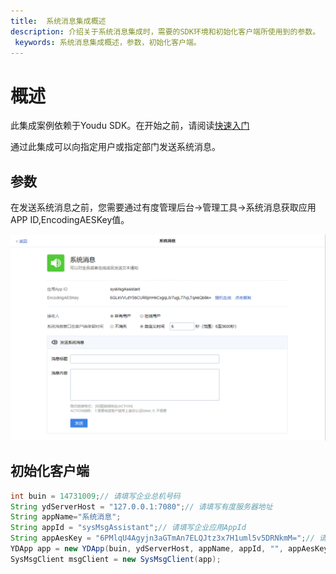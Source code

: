 ```yaml
---
title:  系统消息集成概述
description: 介绍关于系统消息集成时，需要的SDK环境和初始化客户端所使用到的参数。
 keywords: 系统消息集成概述，参数，初始化客户端。
---
```


# 概述

此集成案例依赖于Youdu SDK。在开始之前，请阅读[快速入门](https://youdu.im/api/quickstart.html)

通过此集成可以向指定用户或指定部门发送系统消息。

## 参数

在发送系统消息之前，您需要通过有度管理后台->管理工具->系统消息获取应用APP ID,EncodingAESKey值。

![b01_00003](./res/b01_00003/b01_00003_001.png)



## 初始化客户端

```java
int buin = 14731009;// 请填写企业总机号码
String ydServerHost = "127.0.0.1:7080";// 请填写有度服务器地址
String appName="系统消息";
String appId = "sysMsgAssistant";// 请填写企业应用AppId
String appAesKey = "6PMlqU4Agyjn3aGTmAn7ELQJtz3x7H1uml5v5DRNkmM=";// 请填写企业应用的EncodingaesKey
YDApp app = new YDApp(buin, ydServerHost, appName, appId, "", appAesKey);
SysMsgClient msgClient = new SysMsgClient(app);
```

